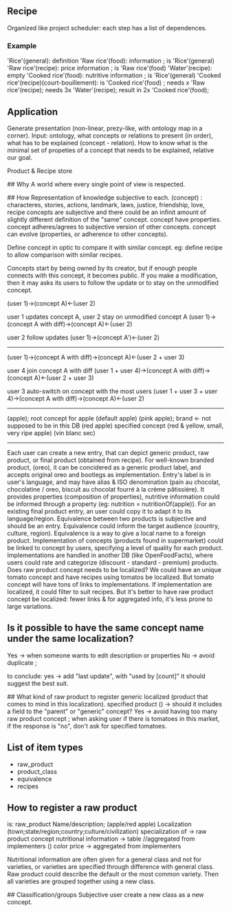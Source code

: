 ## Recipe

Organized like project scheduler: each step has a list of dependences.

### Example

'Rice'(general): definition
'Raw rice'(food): information ; is 'Rice'(general)
'Raw rice'(recipe): price information ; is 'Raw rice'(food)
'Water'(recipe): empty
'Cooked rice'(food): nutritive information ; is 'Rice'(general)
'Cooked rice'(recipe)(court-bouillement): is 'Cooked rice'(food) ; needs x 'Raw rice'(recipe); needs 3x 'Water'(recipe); result in 2x 'Cooked rice'(food);

## Application

Generate presentation (non-linear, prezy-like, with ontology map in a corner).
Input: ontology, what concepts or relations to present (in order), what has to be explained (concept - relation).
How to know what is the minimal set of propeties of a concept that needs to be explained, relative our goal.

Product & Recipe store

## Why
A world where every single point of view is respected.

## How
Representation of knowledge subjective to each.
(concept) : characteres, stories, actions, landmark, laws, justice, friendship, love, recipe
concepts are subjective and there could be an infinit amount of slightly different definition of the "same" concept.
concept have properties.
concept adheres/agrees to subjective version of other concepts.
concept can evolve (properties, or adherence to other concepts).

Define concept in optic to compare it with similar concept. eg: define recipe to allow comparison with similar recipes.

Concepts start by being owned by its creator, but if enough people connects with this concept, it becomes public. If you make a modification, then it may asks its users to follow the update or to stay on the unmodified concept.

(user 1)->(concept A)<-(user 2)

user 1 updates concept A, user 2 stay on unmodified concept A
(user 1)->(concept A with diff)->(concept A)<-(user 2)

user 2 follow updates
(user 1)->(concept A')<-(user 2)

---

(user 1)->(concept A with diff)->(concept A)<-(user 2 + user 3)

user 4 join concept A with diff
(user 1 + user 4)->(concept A with diff)->(concept A)<-(user 2 + user 3)

user 3 auto-switch on concept with the most users
(user 1 + user 3 + user 4)->(concept A with diff)->(concept A)<-(user 2)

---

(apple); root concept for apple
(default apple)
(pink apple); brand <- not supposed to be in this DB
(red apple) specified concept
(red & yellow, small, very ripe apple)
(vin blanc sec)

---

Each user can create a new entry, that can depict generic product, raw product, or final product (obtained from recipe).
For well-known branded product, (oreo), it can be concidered as a generic product label, and accepts original oreo and bootlegs as implementation.
Entry's label is in user's language, and may have alias & ISO denomination (pain au chocolat, chocolatine / oreo, biscuit au chocolat fourré à la crème pâtissière). It provides properties (composition of properties), nutritive information could be informed through a property (eg: nutrition = nutritionOf(apple)).
For an existing final product entry, an user could copy it to adapt it to its language/region. Equivalence between two products is subjective and should be an entry. Equivalence could inform the target audience (country, culture, region).
Equivalence is a way to give a local name to a foreign product.
Implementation of concepts (products found in supermarket) could be linked to concept by users, specifying a level of quality for each product. Implementations are handled in another DB (like OpenFoodFacts), where users could rate and categorize (discount - standard - premium) products.
Does raw product concept needs to be localized? We could have an unique tomato concept and have recipes using tomatos be localized. But tomato concept will have tons of links to implementations. If implementation are localized, it could filter to suit recipes.
But it's better to have raw product concept be localized: fewer links & for aggregated info, it's less prone to large variations.

## Is it possible to have the same concept name under the same localization?
Yes -> when someone wants to edit description or properties
No -> avoid duplicate ;

to conclude: yes -> add "last update", with "used by [count]" it should suggest the best suit.

## What kind of raw product to register
generic localized (product that comes to mind in this localization).
specified product () -> should it includes a field to the "parent" or "generic" concept? Yes -> avoid having too many raw product concept ; when asking user if there is tomatoes in this market, if the response is "no", don't ask for specified tomatoes.

## List of item types
- raw_product
- product_class
- equivalence
- recipes

## How to register a raw product
is: raw_product
Name/description; (apple/red apple)
Localization (town;state/region;country;culture/civilization)
specialization of -> raw product concept
nutritional information -> table //aggregated from implementers ()
color
price -> aggregated from implementers

Nutritional information are often given for a general class and not for varieties, or varieties are specified through difference with general class.
Raw product could describe the default or the most common variety. Then all varieties are grouped together using a new class.

## Classification/groups
Subjective user create a new class as a new concept.